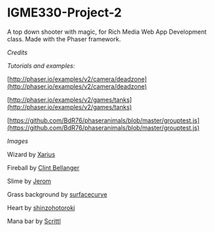 # IGME330-Project-2
A top down shooter with magic, for Rich Media Web App Development class. Made with the Phaser framework.

*Credits*

*Tutorials and examples:*

[http://phaser.io/examples/v2/camera/deadzone](http://phaser.io/examples/v2/camera/deadzone)

[http://phaser.io/examples/v2/games/tanks](http://phaser.io/examples/v2/games/tanks)

[https://github.com/BdR76/phaseranimals/blob/master/grouptest.js](https://github.com/BdR76/phaseranimals/blob/master/grouptest.js)

  
  
  

*Images*

Wizard by [Xarius](http://opengameart.org/content/topdown-wizard)

Fireball by [Clint Bellanger](http://opengameart.org/content/fireball-spell)

Slime by [Jerom](http://opengameart.org/content/gloo-enemy)

Grass background by [surfacecurve](http://opengameart.org/content/grass-textureseamless-2d)

Heart by [shinzohotoroki](http://opengameart.org/content/heart-3)

Mana bar by [Scrittl](http://opengameart.org/content/health-and-manabars-100x12px-200x24px)
